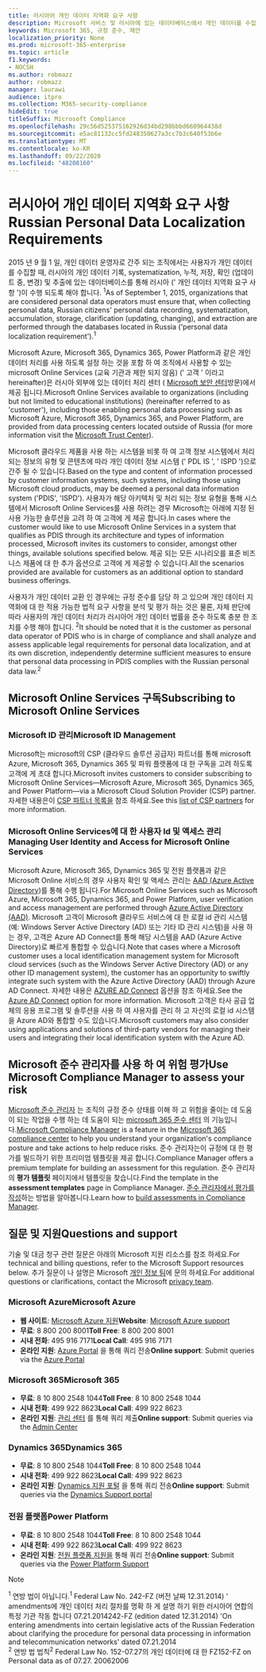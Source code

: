 ```yaml
---
title: 러시아어 개인 데이터 지역화 요구 사항
description: Microsoft 서비스 및 러시아에 있는 데이터베이스에서 개인 데이터를 수집 하는 방법, 러시아의 개인 데이터 기록, systematization, 누적, 저장, 확인 및 추출이 수행 되는 방식을 알아봅니다.
keywords: Microsoft 365, 규정 준수, 제안
localization_priority: None
ms.prod: microsoft-365-enterprise
ms.topic: article
f1.keywords:
- NOCSH
ms.author: robmazz
author: robmazz
manager: laurawi
audience: itpro
ms.collection: M365-security-compliance
hideEdit: true
titleSuffix: Microsoft Compliance
ms.openlocfilehash: 29c56d525375162926d34bd298bbbd660964438d
ms.sourcegitcommit: e5ac81132cc5fd248350627a3cc7b3c640f53b6e
ms.translationtype: MT
ms.contentlocale: ko-KR
ms.lasthandoff: 09/22/2020
ms.locfileid: "48208160"
---
```

# <a name="russian-personal-data-localization-requirements"></a><span data-ttu-id="f3794-104">러시아어 개인 데이터 지역화 요구 사항</span><span class="sxs-lookup"><span data-stu-id="f3794-104">Russian Personal Data Localization Requirements</span></span>

<span data-ttu-id="f3794-105">2015 년 9 월 1 일, 개인 데이터 운영자로 간주 되는 조직에서는 사용자가 개인 데이터를 수집할 때, 러시아의 개인 데이터 기록, systematization, 누적, 저장, 확인 (업데이트 중, 변경) 및 추출에 있는 데이터베이스를 통해 러시아 (' 개인 데이터 지역화 요구 사항 ')이 수행 되도록 해야 합니다. <sup>1</sup></span><span class="sxs-lookup"><span data-stu-id="f3794-105">As of September 1, 2015, organizations that are considered personal data operators must ensure that, when collecting personal data, Russian citizens' personal data recording, systematization, accumulation, storage, clarification (updating, changing), and extraction are performed through the databases located in Russia ('personal data localization requirement').<sup>1</sup></span></span>

<span data-ttu-id="f3794-106">Microsoft Azure, Microsoft 365, Dynamics 365, Power Platform과 같은 개인 데이터 처리를 사용 하도록 설정 하는 것을 포함 하 여 조직에서 사용할 수 있는 microsoft Online Services (교육 기관과 제한 되지 않음) (' 고객 ' 이라고 hereinafter)은 러시아 외부에 있는 데이터 처리 센터 ( [Microsoft 보안 센터](https://www.microsoft.com/trust-center)방문)에서 제공 됩니다.</span><span class="sxs-lookup"><span data-stu-id="f3794-106">Microsoft Online Services available to organizations (including but not limited to educational institutions) (hereinafter referred to as 'customer'), including those enabling personal data processing such as Microsoft Azure, Microsoft 365, Dynamics 365, and Power Platform, are provided from data processing centers located outside of Russia (for more information visit the [Microsoft Trust Center](https://www.microsoft.com/trust-center)).</span></span>

<span data-ttu-id="f3794-107">Microsoft 클라우드 제품을 사용 하는 시스템을 비롯 하 여 고객 정보 시스템에서 처리 되는 정보의 유형 및 콘텐츠에 따라 개인 데이터 정보 시스템 (' PDL IS ', ' ISPD ')으로 간주 될 수 있습니다.</span><span class="sxs-lookup"><span data-stu-id="f3794-107">Based on the type and content of information processed by customer information systems, such systems, including those using Microsoft cloud products, may be deemed a personal data information system ('PDIS', 'ISPD').</span></span> <span data-ttu-id="f3794-108">사용자가 해당 아키텍처 및 처리 되는 정보 유형을 통해 시스템에서 Microsoft Online Services를 사용 하려는 경우 Microsoft는 아래에 지정 된 사용 가능한 솔루션을 고려 하 여 고객에 게 제공 합니다.</span><span class="sxs-lookup"><span data-stu-id="f3794-108">In cases where the customer would like to use Microsoft Online Services in a system that qualifies as PDIS through its architecture and types of information processed, Microsoft invites its customers to consider, amongst other things, available solutions specified below.</span></span> <span data-ttu-id="f3794-109">제공 되는 모든 시나리오를 표준 비즈니스 제품에 대 한 추가 옵션으로 고객에 게 제공할 수 있습니다.</span><span class="sxs-lookup"><span data-stu-id="f3794-109">All the scenarios provided are available for customers as an additional option to standard business offerings.</span></span>

<span data-ttu-id="f3794-110">사용자가 개인 데이터 교환 인 경우에는 규정 준수를 담당 하 고 있으며 개인 데이터 지역화에 대 한 적용 가능한 법적 요구 사항을 분석 및 평가 하는 것은 물론, 자체 판단에 따라 사용자의 개인 데이터 처리가 러시아어 개인 데이터 법률을 준수 하도록 충분 한 조치를 수행 해야 합니다. <sup>2</sup></span><span class="sxs-lookup"><span data-stu-id="f3794-110">It should be noted that it is the customer as personal data operator of PDIS who is in charge of compliance and shall analyze and assess applicable legal requirements for personal data localization, and at its own discretion, independently determine sufficient measures to ensure that personal data processing in PDIS complies with the Russian personal data law.<sup>2</sup></span></span>

## <a name="subscribing-to-microsoft-online-services"></a><span data-ttu-id="f3794-111">Microsoft Online Services 구독</span><span class="sxs-lookup"><span data-stu-id="f3794-111">Subscribing to Microsoft Online Services</span></span>

### <a name="microsoft-id-management"></a><span data-ttu-id="f3794-112">Microsoft ID 관리</span><span class="sxs-lookup"><span data-stu-id="f3794-112">Microsoft ID Management</span></span>

<span data-ttu-id="f3794-113">Microsoft는 microsoft의 CSP (클라우드 솔루션 공급자) 파트너를 통해 microsoft Azure, Microsoft 365, Dynamics 365 및 파워 플랫폼에 대 한 구독을 고려 하도록 고객에 게 초대 합니다.</span><span class="sxs-lookup"><span data-stu-id="f3794-113">Microsoft invites customers to consider subscribing to Microsoft Online Services—Microsoft Azure, Microsoft 365, Dynamics 365, and Power Platform—via a Microsoft Cloud Solution Provider (CSP) partner.</span></span> <span data-ttu-id="f3794-114">자세한 내용은이 [CSP 파트너 목록을](https://pinpoint.microsoft.com/search?type=services&campaign=691) 참조 하세요.</span><span class="sxs-lookup"><span data-stu-id="f3794-114">See this [list of CSP partners](https://pinpoint.microsoft.com/search?type=services&campaign=691) for more information.</span></span>

### <a name="managing-user-identity-and-access-for-microsoft-online-services"></a><span data-ttu-id="f3794-115">Microsoft Online Services에 대 한 사용자 Id 및 액세스 관리</span><span class="sxs-lookup"><span data-stu-id="f3794-115">Managing User Identity and Access for Microsoft Online Services</span></span>

<span data-ttu-id="f3794-116">Microsoft Azure, Microsoft 365, Dynamics 365 및 전원 플랫폼과 같은 Microsoft Online 서비스의 경우 사용자 확인 및 액세스 관리는 [AAD (Azure Active Directory](https://azure.microsoft.com/services/active-directory/))를 통해 수행 됩니다.</span><span class="sxs-lookup"><span data-stu-id="f3794-116">For Microsoft Online Services such as Microsoft Azure, Microsoft 365, Dynamics 365, and Power Platform, user verification and access management are performed through [Azure Active Directory (AAD)](https://azure.microsoft.com/services/active-directory/).</span></span> <span data-ttu-id="f3794-117">Microsoft 고객이 Microsoft 클라우드 서비스에 대 한 로컬 id 관리 시스템 (예: Windows Server Active Directory (AD) 또는 기타 ID 관리 시스템)을 사용 하는 경우, 고객은 Azure AD Connect를 통해 해당 시스템을 AAD (Azure Active Directory)로 빠르게 통합할 수 있습니다.</span><span class="sxs-lookup"><span data-stu-id="f3794-117">Note that cases where a Microsoft customer uses a local identification management system for Microsoft cloud services (such as the Windows Server Active Directory (AD) or any other ID management system), the customer has an opportunity to swiftly integrate such system with the Azure Active Directory (AAD) through Azure AD Connect.</span></span> <span data-ttu-id="f3794-118">자세한 내용은 [AZURE AD Connect](https://docs.microsoft.com/azure/active-directory/cloud-provisioning/) 옵션을 참조 하세요.</span><span class="sxs-lookup"><span data-stu-id="f3794-118">See the [Azure AD Connect](https://docs.microsoft.com/azure/active-directory/cloud-provisioning/) option for more information.</span></span> <span data-ttu-id="f3794-119">Microsoft 고객은 타사 공급 업체의 응용 프로그램 및 솔루션을 사용 하 여 사용자를 관리 하 고 자신의 로컬 id 시스템을 Azure AD와 통합할 수도 있습니다.</span><span class="sxs-lookup"><span data-stu-id="f3794-119">Microsoft customers may also consider using applications and solutions of third-party vendors for managing their users and integrating their local identification system with the Azure AD.</span></span>

## <a name="use-microsoft-compliance-manager-to-assess-your-risk"></a><span data-ttu-id="f3794-120">Microsoft 준수 관리자를 사용 하 여 위험 평가</span><span class="sxs-lookup"><span data-stu-id="f3794-120">Use Microsoft Compliance Manager to assess your risk</span></span>

<span data-ttu-id="f3794-121">[Microsoft 준수 관리자](compliance-manager.md) 는 조직의 규정 준수 상태를 이해 하 고 위험을 줄이는 데 도움이 되는 작업을 수행 하는 데 도움이 되는 [microsoft 365 준수 센터](microsoft-365-compliance-center.md) 의 기능입니다.</span><span class="sxs-lookup"><span data-stu-id="f3794-121">[Microsoft Compliance Manager](compliance-manager.md) is a feature in the [Microsoft 365 compliance center](microsoft-365-compliance-center.md) to help you understand your organization's compliance posture and take actions to help reduce risks.</span></span> <span data-ttu-id="f3794-122">준수 관리자는이 규정에 대 한 평가를 빌드하기 위한 프리미엄 템플릿을 제공 합니다.</span><span class="sxs-lookup"><span data-stu-id="f3794-122">Compliance Manager offers a premium template for building an assessment for this regulation.</span></span> <span data-ttu-id="f3794-123">준수 관리자의 **평가 템플릿** 페이지에서 템플릿을 찾습니다.</span><span class="sxs-lookup"><span data-stu-id="f3794-123">Find the template in the **assessment templates** page in Compliance Manager.</span></span> <span data-ttu-id="f3794-124">[준수 관리자에서 평가를 작성](compliance-manager-assessments.md)하는 방법을 알아봅니다.</span><span class="sxs-lookup"><span data-stu-id="f3794-124">Learn how to [build assessments in Compliance Manager](compliance-manager-assessments.md).</span></span>

## <a name="questions-and-support"></a><span data-ttu-id="f3794-125">질문 및 지원</span><span class="sxs-lookup"><span data-stu-id="f3794-125">Questions and support</span></span>

<span data-ttu-id="f3794-126">기술 및 대금 청구 관련 질문은 아래의 Microsoft 지원 리소스를 참조 하세요.</span><span class="sxs-lookup"><span data-stu-id="f3794-126">For technical and billing questions, refer to the Microsoft Support resources below.</span></span> <span data-ttu-id="f3794-127">추가 질문이 나 설명은 Microsoft [개인 정보 팀](https://support.microsoft.com/gp/privacy-page)에 문의 하세요.</span><span class="sxs-lookup"><span data-stu-id="f3794-127">For additional questions or clarifications, contact the Microsoft [privacy team](https://support.microsoft.com/gp/privacy-page).</span></span>

### <a name="microsoft-azure"></a><span data-ttu-id="f3794-128">Microsoft Azure</span><span class="sxs-lookup"><span data-stu-id="f3794-128">Microsoft Azure</span></span>

- <span data-ttu-id="f3794-129">**웹 사이트**: [Microsoft Azure 지원](https://aka.ms/GetAzureSupport)</span><span class="sxs-lookup"><span data-stu-id="f3794-129">**Website**: [Microsoft Azure support](https://aka.ms/GetAzureSupport)</span></span>
- <span data-ttu-id="f3794-130">**무료**: 8 800 200 8001</span><span class="sxs-lookup"><span data-stu-id="f3794-130">**Toll Free**: 8 800 200 8001</span></span>
- <span data-ttu-id="f3794-131">**시내 전화**: 495 916 7171</span><span class="sxs-lookup"><span data-stu-id="f3794-131">**Local Call**: 495 916 7171</span></span>
- <span data-ttu-id="f3794-132">**온라인 지원**: [Azure Portal](https://portal.azure.com) 을 통해 쿼리 전송</span><span class="sxs-lookup"><span data-stu-id="f3794-132">**Online support**: Submit queries via the [Azure Portal](https://portal.azure.com)</span></span>

### <a name="microsoft-365"></a><span data-ttu-id="f3794-133">Microsoft 365</span><span class="sxs-lookup"><span data-stu-id="f3794-133">Microsoft 365</span></span>

- <span data-ttu-id="f3794-134">**무료**: 8 10 800 2548 1044</span><span class="sxs-lookup"><span data-stu-id="f3794-134">**Toll Free**: 8 10 800 2548 1044</span></span>
- <span data-ttu-id="f3794-135">**시내 전화**: 499 922 8623</span><span class="sxs-lookup"><span data-stu-id="f3794-135">**Local Call**: 499 922 8623</span></span>
- <span data-ttu-id="f3794-136">**온라인 지원**: [관리 센터](https://portal.office.com/) 를 통해 쿼리 제출</span><span class="sxs-lookup"><span data-stu-id="f3794-136">**Online support**: Submit queries via the [Admin Center](https://portal.office.com/)</span></span>

### <a name="dynamics-365"></a><span data-ttu-id="f3794-137">Dynamics 365</span><span class="sxs-lookup"><span data-stu-id="f3794-137">Dynamics 365</span></span>

- <span data-ttu-id="f3794-138">**무료**: 8 10 800 2548 1044</span><span class="sxs-lookup"><span data-stu-id="f3794-138">**Toll Free**: 8 10 800 2548 1044</span></span>
- <span data-ttu-id="f3794-139">**시내 전화**: 499 922 8623</span><span class="sxs-lookup"><span data-stu-id="f3794-139">**Local Call**: 499 922 8623</span></span>
- <span data-ttu-id="f3794-140">**온라인 지원**: [Dynamics 지원 포털](https://dynamics.microsoft.com/support/) 을 통해 쿼리 전송</span><span class="sxs-lookup"><span data-stu-id="f3794-140">**Online support**: Submit queries via the [Dynamics Support portal](https://dynamics.microsoft.com/support/)</span></span>

### <a name="power-platform"></a><span data-ttu-id="f3794-141">전원 플랫폼</span><span class="sxs-lookup"><span data-stu-id="f3794-141">Power Platform</span></span>

- <span data-ttu-id="f3794-142">**무료**: 8 10 800 2548 1044</span><span class="sxs-lookup"><span data-stu-id="f3794-142">**Toll Free**: 8 10 800 2548 1044</span></span>
- <span data-ttu-id="f3794-143">**시내 전화**: 499 922 8623</span><span class="sxs-lookup"><span data-stu-id="f3794-143">**Local Call**: 499 922 8623</span></span>
- <span data-ttu-id="f3794-144">**온라인 지원**: [전원 플랫폼 지원을](https://docs.microsoft.com/power-platform/admin/get-help-support) 통해 쿼리 전송</span><span class="sxs-lookup"><span data-stu-id="f3794-144">**Online support**: Submit queries via the [Power Platform Support](https://docs.microsoft.com/power-platform/admin/get-help-support)</span></span>

> [!NOTE]
> <span data-ttu-id="f3794-145"><sup>1</sup> 연방 법이 아닙니다.</span><span class="sxs-lookup"><span data-stu-id="f3794-145"><sup>1</sup> Federal Law No.</span></span> <span data-ttu-id="f3794-146">242-FZ (버전 날짜 12.31.2014) ' amendments에 개인 데이터 처리 절차를 명확 하 게 설명 하기 위한 러시아어 연합의 특정 기관 작동 합니다 07.21.2014</span><span class="sxs-lookup"><span data-stu-id="f3794-146">242-FZ (edition dated 12.31.2014) 'On entering amendments into certain legislative acts of the Russian Federation about clarifying the procedure for personal data processing in information and telecommunication networks' dated 07.21.2014</span></span> <br>
> <span data-ttu-id="f3794-147"><sup>2</sup> 연방 법 법칙</span><span class="sxs-lookup"><span data-stu-id="f3794-147"><sup>2</sup> Federal Law No.</span></span> <span data-ttu-id="f3794-148">152-07.27의 개인 데이터에 대 한 FZ</span><span class="sxs-lookup"><span data-stu-id="f3794-148">152-FZ on Personal data as of 07.27.</span></span> <span data-ttu-id="f3794-149">2006</span><span class="sxs-lookup"><span data-stu-id="f3794-149">2006</span></span><br>
